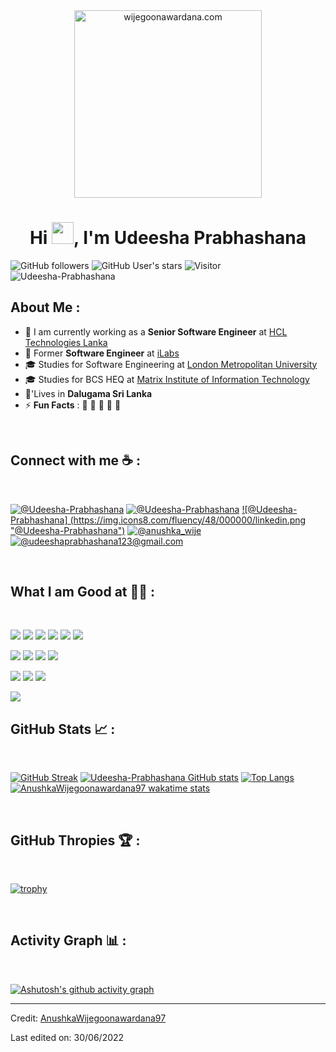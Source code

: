 <div align="center" width="50">
    <img alt="wijegoonawardana.com" src="./assets/oh hi there.png" width="300"/>
</div>
<h1 align="center">Hi <img src="https://media.giphy.com/media/hvRJCLFzcasrR4ia7z/giphy.gif" width="35">, I'm Udeesha Prabhashana</h1>

![GitHub followers](https://img.shields.io/github/followers/Udeesha-Prabhashana?style=social) ![GitHub User's stars](https://img.shields.io/github/stars/Udeesha-Prabhashana?style=social) ![Visitor](https://visitor-badge.laobi.icu/badge?page_id=AnushkaWijegoonawardana97.repoName) <img src="https://komarev.com/ghpvc/?username= Udeesha-Prabhashana" alt=" Udeesha-Prabhashana" />

## About Me :

- 🏢 I am currently working as a **Senior Software Engineer** at [HCL Technologies Lanka](https://hclsrilanka.com/contact-us/)
- 🏢 Former **Software Engineer** at [iLabs](https://www.ilabs.lk/)
- 🎓 Studies for Software Engineering at [London Metropolitan University](https://www.londonmet.ac.uk/)
- 🎓 Studies for BCS HEQ at [Matrix Institute of Information Technology](http://www.matrix-edu.com/)
- 🏡'Lives in **Dalugama Sri Lanka**
- ⚡ **Fun Facts** : 🍕 🏉 🏏 🎥 🚞

<br>

## Connect with me ☕ :

<br>

[![@Udeesha-Prabhashana](https://img.icons8.com/fluency/48/000000/instagram-new.png "@Udeesha-Prabhashana")](https://www.instagram.com/udeesha_prabhashana/) [![@Udeesha-Prabhashana](https://img.icons8.com/fluency/48/000000/facebook.png "@Udeesha-Prabhashana")]([https://www.facebook.com/AnushkaWijegoonawardana97](https://www.facebook.com/udeesha.prabahashana?mibextid=2JQ9oc)) [![@Udeesha-Prabhashana]
(https://img.icons8.com/fluency/48/000000/linkedin.png "@Udeesha-Prabhashana")](https://www.linkedin.com/in/anushkawijegoonawardana97/) [![@anushka_wije](https://img.icons8.com/fluency/48/000000/phone-disconnected.png "@0776750158")](tel:0717467075) [![@udeeshaprabhashana123@gmail.com](https://img.icons8.com/fluency/48/000000/apple-mail.png "@anushkaduwolka123@gmail.com")](udeeshaprabhashana123@gmail.com)

<br>

## What I am Good at 🧑‍💻 :

<br>

<img src="https://img.icons8.com/color/48/000000/html-5--v1.png"/> <img src="https://img.icons8.com/color/48/000000/css3.png"/> <img src="https://img.icons8.com/color/48/000000/sass.png"/> <img src="https://img.icons8.com/color/48/000000/javascript--v1.png"/> <img src="https://img.icons8.com/office/48/000000/react.png"/> <img src="https://img.icons8.com/color/48/000000/nextjs.png"/>

<img src="https://img.icons8.com/color/48/000000/java-coffee-cup-logo--v1.png"/> <img src="https://img.icons8.com/officel/48/000000/php-logo.png"/> <img src="https://img.icons8.com/fluency/48/000000/laravel.png"/> <img src="https://img.icons8.com/fluency/48/000000/wordpress.png"/>

<img src="https://img.icons8.com/color/48/000000/mysql-logo.png"/> <img src="https://img.icons8.com/color/48/000000/mongodb.png"/> <img src="https://img.icons8.com/color/48/000000/firebase.png"/>

<img src="https://img.icons8.com/color/48/000000/npm.png"/>

<br>

## GitHub Stats 📈 :

<br>

[![GitHub Streak](https://github-readme-streak-stats.herokuapp.com?user=Udeesha-Prabhashana&theme=algolia&date_format=M%20j%5B%2C%20Y%5D)](https://git.io/streak-stats) [![Udeesha-Prabhashana GitHub stats](https://github-readme-stats.vercel.app/api?username=Udeesha-Prabhashana&theme=algolia)](https://github.com/Udeesha-Prabhashana/github-readme-stats) [![Top Langs](https://github-readme-stats.vercel.app/api/top-langs/?username=Udeesha-Prabhashana&theme=algolia)](https://github.com/Udeesha-Prabhashana/github-readme-stats) [![AnushkaWijegoonawardana97 wakatime stats](https://github-readme-stats.vercel.app/api/wakatime?username=WinterWolf97&theme=algolia)](https://github.com/WinterWolf97/github-readme-stats)

<br>

## GitHub Thropies 🏆 :

<br>

[![trophy](https://github-profile-trophy.vercel.app/?username=Udeesha-Prabhashana)](https://github.com/Udeesha-Prabhashana/github-profile-trophy)

<br>

## Activity Graph 📊 :

<br>

[![Ashutosh's github activity graph](https://activity-graph.herokuapp.com/graph?username=Udeesha-Prabhashana&bg_color=000&color=fff&line=00E676&point=fff&hide_border=true)](https://github.com/ashutosh00710/github-readme-activity-graph)

---

Credit: [AnushkaWijegoonawardana97](https://github.com/Udeesha-Prabhashana)

Last edited on: 30/06/2022
